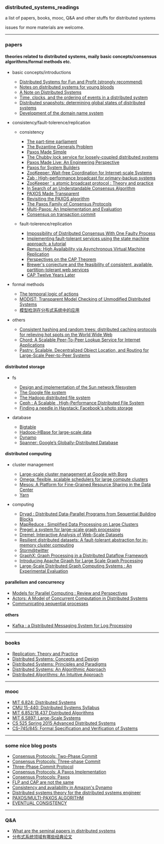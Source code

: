 ### distributed_systems_readings
a list of papers, books, mooc, Q&A and other stuffs for distributed systems 

issues for more materials are welcome.


----

### papers

#### theories related to distributed systems, maily basic concepts/consensus algorithms/formal methods etc.

+ basic concepts/introductions 

    + [Distributed Systems for Fun and Profit (strongly recommend)](http://book.mixu.net/distsys/)
    + [Notes on distributed systems for young bloods](http://www.somethingsimilar.com/2013/01/14/notes-on-distributed-systems-for-young-bloods/)
    + [A Note on Distributed Systems](http://citeseerx.ist.psu.edu/viewdoc/download;jsessionid=46F21231EF8ACDE94840A6C96AED31BD?doi=10.1.1.41.7628&rep=rep1&type=pdf)
    + [Time, clocks, and the ordering of events in a distributed system](http://research.microsoft.com/en-us/um/people/lamport/pubs/time-clocks.pdf)
    + [Distributed snapshots: determining global states of distributed systems](http://research.microsoft.com/en-us/um/people/lamport/pubs/chandy.pdf)
    + [Development of the domain name system](http://www.cs.cornell.edu/courses/cs615/2002fa/615/mockapetris.pdf)

+ consistency/fault-tolerence/replication 

    + consistency 

        + [The part-time parliament](http://research.microsoft.com/en-us/um/people/lamport/pubs/lamport-paxos.pdf)
        + [The Byzantine Generals Problem](http://research.microsoft.com/en-us/um/people/lamport/pubs/byz.pdf)
        + [Paxos Made Simple](http://research.microsoft.com/en-us/um/people/lamport/pubs/paxos-simple.pdf)
        + [The Chubby lock service for loosely-coupled distributed systems](http://static.googleusercontent.com/media/research.google.com/zh-CN//archive/chubby-osdi06.pdf)
        + [Paxos Made Live: An Engineering Perspective](http://static.googleusercontent.com/media/research.google.com/zh-CN//archive/paxos_made_live.pdf)
        + [Paxos for System Builders](http://www.cs.jhu.edu/~jak/docs/paxos_for_system_builders.pdf)
        + [ZooKeeper: Wait-free Coordination for Internet-scale Systems](https://www.usenix.org/legacy/events/atc10/tech/full_papers/Hunt.pdf)
        + [Zab : High-performance broadcast for primary-backup systems](https://web.stanford.edu/class/cs347/reading/zab.pdf)
        + [ZooKeeper ’ s atomic broadcast protocol : Theory and practice](http://www.tcs.hut.fi/Studies/T-79.5001/reports/2012-deSouzaMedeiros.pdf)
        + [In Search of an Understandable Consensus Algorithm](https://www.usenix.org/system/files/conference/atc14/atc14-paper-ongaro.pdf)
        + [PAXOS Made Transparent](http://sigops.org/sosp/sosp15/current/2015-Monterey/247-cui-online.pdf)
        + [Revisiting the PAXOS algorithm](http://research.microsoft.com/en-us/um/people/blampson/63a-RevisitingPaxos/63a-RevisitingPaxos.pdf)
        + [The Paxos Family of Consensus Protocols](http://www.fractalscape.org/files/paxos-family.pdf)
        + [Multi-Paxos: An Implementation and Evaluation](http://ftp.cs.washington.edu/tr/2009/09/UW-CSE-09-09-02.PDF)
        + [Consensus on transaction commit](http://research.microsoft.com/pubs/64636/tr-2003-96.pdf)

    + fault-tolerence/replication

        + [Impossibility of Distributed Consensus With One Faulty Process](https://groups.csail.mit.edu/tds/papers/Lynch/jacm85.pdf)
        + [Implementing fault-tolerant services using the state machine approach: a tutorial](https://www.cs.cornell.edu/fbs/publications/SMSurvey.pdf)
        + [Remus: High Availability via Asynchronous Virtual Machine Replication](http://nil.csail.mit.edu/6.824/2015/papers/remus.pdf)
        + [Perspectives on the CAP Theorem](http://groups.csail.mit.edu/tds/papers/Gilbert/Brewer2.pdf)
        + [Brewer's conjecture and the feasibility of consistent, available, partition-tolerant web services](http://citeseerx.ist.psu.edu/viewdoc/download?doi=10.1.1.20.1495&rep=rep1&type=pdf)
        + [CAP Twelve Years Later](http://www.infoq.com/articles/cap-twelve-years-later-how-the-rules-have-changed)

+ formal methods 

    + [The temporal logic of actions](http://research.microsoft.com/pubs/64074/lamport-actions.pdf)
    + [MODIST: Transparent Model Checking of Unmodified Distributed Systems](https://www.usenix.org/legacy/events/nsdi09/tech/full_papers/yang/yang_html/)
    + [模型检测在分布式系统中的应用](http://www.ccf.org.cn/resources/1190201776262/2013/02/17/7.pdf)

+ others 

    + [Consistent hashing and random trees: distributed caching protocols for relieving hot spots on the World Wide Web](http://www.cs.princeton.edu/courses/archive/fall09/cos518/papers/chash.pdf)
    + [Chord: A Scalable Peer-To-Peer Lookup Service for Internet Applications](https://pdos.csail.mit.edu/papers/chord:sigcomm01/chord_sigcomm.pdf)
    + [Pastry: Scalable, Decentralized Object Location, and Routing for Large-Scale Peer-to-Peer Systems](http://www.freepastry.org/PAST/pastry.pdf)


#### distributed storage

+ fs

    + [Design and implementation of the Sun network filesystem](http://web.stanford.edu/class/cs240/readings/nfs.pdf)
    + [The Google file system](http://static.googleusercontent.com/media/research.google.com/zh-CN//archive/gfs-sosp2003.pdf)
    + [The Hadoop distributed file system](http://zoo.cs.yale.edu/classes/cs422/2014fa/readings/papers/shvachko10hdfs.pdf) 
    + [Ceph : A Scalable , High-Performance Distributed File System](http://www.ssrc.ucsc.edu/Papers/weil-osdi06.pdf)
    + [Finding a needle in Haystack: Facebook's photo storage](https://www.usenix.org/legacy/event/osdi10/tech/full_papers/Beaver.pdf)

+ database

    + [Bigtable](http://static.googleusercontent.com/media/research.google.com/zh-CN//archive/bigtable-osdi06.pdf)
    + [Hadoop-HBase for large-scale data](http://ieeexplore.ieee.org/xpl/login.jsp?tp=&arnumber=6182030&url=http%3A%2F%2Fieeexplore.ieee.org%2Fiel5%2F6175418%2F6181892%2F06182030.pdf%3Farnumber%3D6182030)
    + [Dynamo](http://www.allthingsdistributed.com/files/amazon-dynamo-sosp2007.pdf)
    + [Spanner: Google’s Globally-Distributed Database](http://static.googleusercontent.com/media/research.google.com/zh-CN//archive/spanner-osdi2012.pdf)
   
    
#### distributed computing 

+ cluster management

    + [Large-scale cluster management at Google with Borg](http://static.googleusercontent.com/media/research.google.com/zh-CN//pubs/archive/43438.pdf)
    + [Omega: flexible, scalable schedulers for large compute clusters](http://static.googleusercontent.com/media/research.google.com/zh-CN//pubs/archive/41684.pdf)
    + [Mesos: A Platform for Fine-Grained Resource Sharing in the Data Center](https://www.cs.berkeley.edu/~alig/papers/mesos.pdf)
    + [Yarn](https://hadoop.apache.org/docs/current/hadoop-yarn/hadoop-yarn-site/YARN.html)

+ computing

    + [Dryad : Distributed Data-Parallel Programs from Sequential Building Blocks](http://research.microsoft.com/pubs/63785/eurosys07.pdf)
    + [MapReduce : Simplified Data Processing on Large Clusters](http://static.googleusercontent.com/media/research.google.com/zh-CN//archive/mapreduce-osdi04.pdf)
    + [Pregel: a system for large-scale graph processing](https://kowshik.github.io/JPregel/pregel_paper.pdf)
    + [Dremel: Interactive Analysis of Web-Scale Datasets](http://static.googleusercontent.com/media/research.google.com/zh-CN//pubs/archive/36632.pdf)
    + [Resilient distributed datasets: A fault-tolerant abstraction for in-memory cluster computing](https://www.cs.berkeley.edu/~matei/papers/2012/nsdi_spark.pdf)
    + [Storm@twitter](https://cs.brown.edu/courses/cs227/papers/ss-storm.pdf)
    + [GraphX: Graph Processing in a Distributed Dataflow Framework](https://amplab.cs.berkeley.edu/wp-content/uploads/2014/09/graphx.pdf)
    + [Introducing Apache Giraph for Large Scale Graph Processing](http://researcher.ibm.com/researcher/files/us-heq/Large%20Scale%20Graph%20Processing%20with%20Apache%20Giraph.pdf)
    + [Large-Scale Distributed Graph Computing Systems : An Experimental Evaluation](http://www.vldb.org/pvldb/vol8/p281-lu.pdf)


#### parallelism and concurrency

+ [Models for Parallel Computing : Review and Perspectives](http://pv.fernuni-hagen.de/docs/a47-rev3a.pdf)
+ [Actors: A Model of Concurrent Computation in Distributed Systems](https://www.cypherpunks.to/erights/history/actors/AITR-844.pdf)
+ [Communicating sequential processes](http://spinroot.com/courses/summer/Papers/hoare_1978.pdf)


#### others 

+ [Kafka : a Distributed Messaging System for Log Processing](http://notes.stephenholiday.com/Kafka.pdf)



----



### books 

+ [Replication: Theory and Practice](http://www.amazon.com/Replication-Practice-Lecture-Computer-Theoretical/dp/3642112935/ref=sr_1_2?ie=UTF8&qid=1448714717&sr=8-2&keywords=replication)
+ [Distributed Systems: Concepts and Design](http://www.amazon.com/Distributed-Systems-Concepts-Design-5th/dp/0132143011/ref=sr_1_3?ie=UTF8&qid=1448714582&sr=8-3&keywords=distributed+systems)
+ [Distributed Systems: Principles and Paradigms](http://www.amazon.com/Distributed-Systems-Principles-Paradigms-2nd/dp/0132392275/ref=sr_1_5?ie=UTF8&qid=1448714582&sr=8-5&keywords=distributed+systems)
+ [Distributed Systems: An Algorithmic Approach](http://www.amazon.com/Distributed-Systems-Algorithmic-Approach-Information/dp/1466552972/ref=sr_1_9?ie=UTF8&qid=1448714582&sr=8-9&keywords=distributed+systems)
+ [Distributed Algorithms: An Intuitive Approach](http://www.amazon.com/Distributed-Algorithms-Intuitive-Wan-Fokkink/dp/0262026775/ref=sr_1_1?ie=UTF8&qid=1448714582&sr=8-1&keywords=distributed+systems)



----



### mooc 

+ [MIT 6.824: Distributed Systems](http://nil.csail.mit.edu/6.824/2015/)
+ [CMU 15-440: Distributed Systems Syllabus](http://www.cs.cmu.edu/~dga/15-440/F12/syllabus.html)
+ [MIT 6.852/18.437  Distributed Algorithms](https://stellar.mit.edu/S/course/6/fa13/6.852/materials.html)
+ [MIT 6.S897: Large-Scale Systems](http://people.csail.mit.edu/matei/courses/2015/6.S897/)
+ [CS 525 Spring 2015 Advanced Distributed Systems](https://courses.engr.illinois.edu/cs525/sp2015/index.html)
+ [CS–745/845: Formal Specification and Verification of Systems](http://www.cs.unh.edu/~charpov/teaching-cs745_845.html)



----



### some nice blog posts 

+ [Consensus Protocols: Two-Phase Commit](http://the-paper-trail.org/blog/consensus-protocols-two-phase-commit/)
+ [Consensus Protocols: Three-phase Commit](http://the-paper-trail.org/blog/consensus-protocols-three-phase-commit/)
+ [Three-Phase Commit Protocol](http://courses.cs.vt.edu/~cs5204/fall00/distributedDBMS/sreenu/3pc.html)
+ [Consensus Protocols: A Paxos Implementation](http://the-paper-trail.org/blog/consensus-protocols-a-paxos-implementation/)
+ [Consensus Protocols: Paxos](http://the-paper-trail.org/blog/consensus-protocols-paxos/)
+ [FLP and CAP are not the same](http://the-paper-trail.org/blog/flp-and-cap-arent-the-same-thing/)
+ [Consistency and availability in Amazon's Dynamo](http://the-paper-trail.org/blog/consistency-and-availability-in-amazons-dynamo/)
+ [Distributed systems theory for the distributed systems engineer](http://the-paper-trail.org/blog/distributed-systems-theory-for-the-distributed-systems-engineer/)
+ [PAXOS/MULTI-PAXOS ALGORITHM](http://amberonrails.com/paxosmulti-paxos-algorithm/)
+ [EVENTUAL CONSISTENCY](http://amberonrails.com/eventual-consistency)



----



### Q&A 

+ [What are the seminal papers in distributed systems](https://www.quora.com/What-are-the-seminal-papers-in-distributed-systems-Why)
+ [分布式系统领域有哪些经典论文](http://www.zhihu.com/question/30026369)
